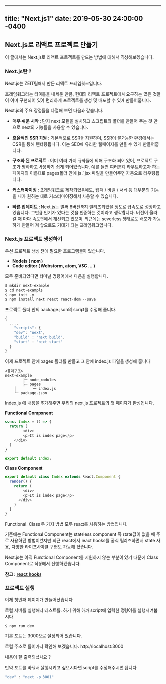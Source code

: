 
---
title: "Next.js1"
date: 2019-05-30 24:00:00 -0400
---


## Next.js로 리액트 프로젝트 만들기

이 글에서는 Next.js로 리액트 프로젝트를 만드는 방법에 대해서 작성해보겠습니다.  



### Next.js란 ?

Next.js는 ZEIT팀에서 만든 리액트 프레임워크입니다. 

프레임워크라는 타이틀을 내세운 만큼, 현대의 리액트 프로젝트에서 요구하는 많은 것들이 이미 구현되어 있어 편리하게 프로젝트를 생성 및 배포할 수 있게 만들어줍니다.

Next.js의 주요 장점들을 나열해 보면 다음과 같습니다.



- **매우 쉬운 시작** : 단지 next 모듈을 설치하고 스크립트와 폴더를 만들어 주는 것 만으로 next의 기능들을 사용할 수 있습니다. 

- **효율적인 SSR 지원** : 기본적으로 SSR을 지원하며, SSR이 불가능한 환경에서는 CSR을 통해 렌더링됩니다. 이는 SEO에 유리한 웹페이지를 만들 수 있게 만들어줍니다.
- **구조화 된 프로젝트** : 이미 여러 가지 규칙들에 의해 구조화 되어 있어, 프로젝트 구조가 명확하고 사용하기 쉽게 되어있습니다.  예를 들면 여러분이 라우트하고자 하는 페이지의 이름대로 pages폴더 안에 js / jsx 파일을 만들어주면 자동으로 라우팅됩니다.
- **커스터마이징** : 프레임워크로 제작되었음에도, 웹팩 / 바벨 / 서버 등 대부분의 기능을 내가 원하는 대로 커스터마이징해서 사용할 수 있습니다. 

- **빠른 업데이트** : Next.js는 벌써 8버전까지 릴리즈되었을 정도로 급속도로 성장하고 있습니다. 그만큼 인기가 있다는 것을 반증하는 것이라고 생각합니다. 버전이 올라갈 때 마다 속도면에서 개선되고 있으며, 최근에는 severless 형태로도 배포가 가능하게 만들어 져 앞으로도 기대가 되는 프레임워크입니다.



### Next.js 프로젝트 생성하기

우선 프로젝트 생성 전에 필요한 프로그램들이 있습니다.

- **Nodejs ( npm )**
- **Code editor ( Webstorm, atom, VSC … )**





모두 준비되었다면 터미널 명령어에서 다음을 실행합니다.

```javascript
$ mkdir next-example
$ cd next-example
$ npm init -y
$ npm install next react react-dom --save
```



프로젝트 폴더 안의 package.json의 script를 수정해 줍니다.

```javascript
{
  ...,
	"scripts": {
    "dev": "next",
    "build" : "next build",
    "start" : "next start"  
  }
}
```



이제 프로젝트 안에 pages 폴더를 만들고 그 안에 index.js 파일을 생성해 줍니다

```
<폴더구조>
next-example
		├─ node_modules
		├─ pages
    │		└─ index.js
    └─ package.json
```



Index.js 에 내용을 추가해주면 우리의 next.js 프로젝트의 첫 페이지가 완성됩니다.



**Functional Component**

```javascript
const Index = () => {
  return (
 		<div>
    	<p>It is index page</p>
    </div>
  )
}

export default Index;
```





**Class Component**

```javascript
export default class Index extends React.Component {
  render() {
    return (
    	<div>
      	<p>It is index page</p>
      </div>
    )
  }
}
```



Functional, Class 두 가지 방법 모두 react를 사용하는 방법입니다. 

기존에는 Functional Component는 stateless component 즉 state값이 없을 때 주로 사용하던 방법이었지만 최근 react에서 react hooks를 공식 릴리즈하면서 state 사용, 다양한 라이프사이클 구현도 가능해 졌습니다. 

Next.js는 아직 Functional Component를 지원하지 않는 부분이 있기 때문에 Class Component로 작성해서 진행하겠습니다.

**참고 : [react hooks](https://reactjs.org/blog/2019/02/06/react-v16.8.0.html)**



### 프로젝트 실행

이제 첫번째 페이지가 만들어졌습니다

로컬 서버를 실행해서 테스트를. 하기 위해 아까 script에 입력한 명령어를 실행시켜봅시다

```javascript
$ npm run dev
```



기본 포트는 3000으로 설정되어 있습니다.

로컬 주소로 들어가서 확인해 보겠습니다. http://localhost:3000

내용이 잘 출력되셨나요 ?

만약 포트를 바꿔서 실행시키고 싶으시다면 script를 수정해주시면 됩니다

```javascript
"dev" : "next -p 3001"
```

